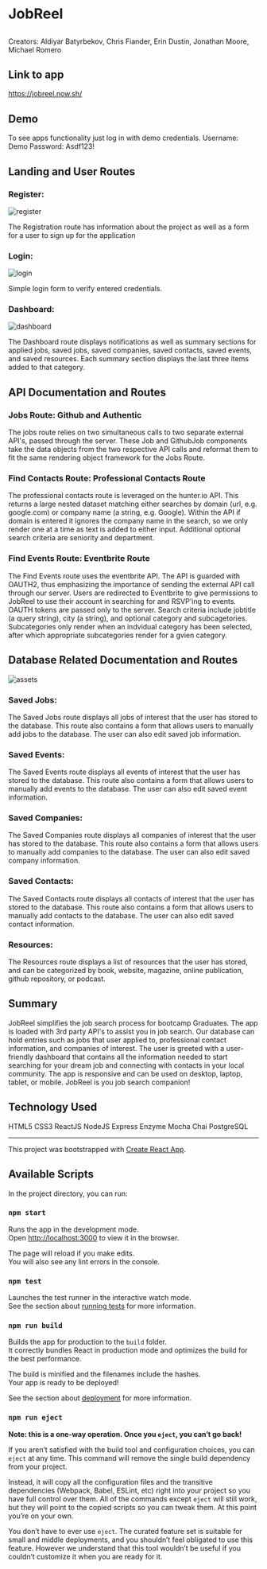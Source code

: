 # JobReel

##
Creators:
Aldiyar Batyrbekov, Chris Fiander, Erin Dustin, Jonathan Moore, Michael Romero

## Link to app

https://jobreel.now.sh/

## Demo

To see apps functionality just log in with demo credentials.
Username: Demo
Password: Asdf123!

## Landing and User Routes

### Register:

![register](/src/images/registerpicture.jpg "Register Route")

The Registration route has information about the project as well as a form for a user to sign up for the application

### Login:
![login](/src/images/loginpicture.jpg "Login")

Simple login form to verify entered credentials.

### Dashboard:

![dashboard](src/images/dashboardpic.jpg "Dashboard-screen")

The Dashboard route displays notifications as well as summary sections for applied jobs, saved jobs, saved companies, saved contacts, saved events, and saved resources. Each summary section displays the last three items added to that category.


## API Documentation and Routes

### Jobs Route: Github and Authentic

The jobs route relies on two simultaneous calls to two separate external API's, passed through the server. These Job and GithubJob components take the data objects from the two respective API calls and reformat them to fit the same rendering object framework for the Jobs Route.

### Find Contacts Route: Professional Contacts Route

The professional contacts route is leveraged on the hunter.io API. This returns a large nested dataset matching either searches by domain (url, e.g. google.com) or company name (a string, e.g. Google). Within the API if domain is entered it ignores the company name in the search, so we only render one at a time as text is added to either input. Additional optional search criteria are seniority and department. 

### Find Events Route: Eventbrite Route

The Find Events route uses the eventbrite API. The API is guarded with OAUTH2, thus emphasizing the importance of sending the external API call through our server. Users are redirected to Eventbrite to give permissions to JobReel to use their account in searching for and RSVP'ing to events. OAUTH tokens are passed only to the server. Search criteria include jobtitle (a query string), city (a string), and optional category and subcagetories. Subcategories only render  when an indvidual category has been selected, after which appropriate subcategories render for a gvien category. 

## Database Related Documentation and Routes

![assets](src/images/savedassetsimage.jpg "saved-assets-example")

### Saved Jobs:

The Saved Jobs route displays all jobs of interest that the user has stored to the database. This route also contains a form that allows users to manually add jobs to the database. The user can also edit saved job information.

### Saved Events:

The Saved Events route displays all events of interest that the user has stored to the database. This route also contains a form that allows users to manually add events to the database. The user can also edit saved event information.

### Saved Companies:

The Saved Companies route displays all companies of interest that the user has stored to the database. This route also contains a form that allows users to manually add companies to the database. The user can also edit saved company information.

### Saved Contacts:

The Saved Contacts route displays all contacts of interest that the user has stored to the database. This route also contains a form that allows users to manually add contacts to the database. The user can also edit saved contact information.

### Resources:

The Resources route displays a list of resources that the user has stored, and can be categorized by book, website, magazine, online publication, github repository, or podcast.

## Summary

JobReel simplifies the job search process for bootcamp Graduates. The app is loaded with 3rd party API's to assist you in job search. Our database can hold entries such as jobs that user applied to, professional contact information, and companies of interest. The user is greeted with a user-friendly dashboard that contains all the information needed to start searching for your dream job and connecting with contacts in your local community. The app is responsive and can be used on desktop, laptop, tablet, or mobile. JobReel is you job search companion!

## Technology Used

HTML5
CSS3
ReactJS
NodeJS
Express
Enzyme
Mocha
Chai
PostgreSQL







________________________________________________________________________________________________________________________________________

This project was bootstrapped with [Create React App](https://github.com/facebook/create-react-app).

## Available Scripts

In the project directory, you can run:

### `npm start`

Runs the app in the development mode.<br>
Open [http://localhost:3000](http://localhost:3000) to view it in the browser.

The page will reload if you make edits.<br>
You will also see any lint errors in the console.

### `npm test`

Launches the test runner in the interactive watch mode.<br>
See the section about [running tests](https://facebook.github.io/create-react-app/docs/running-tests) for more information.

### `npm run build`

Builds the app for production to the `build` folder.<br>
It correctly bundles React in production mode and optimizes the build for the best performance.

The build is minified and the filenames include the hashes.<br>
Your app is ready to be deployed!

See the section about [deployment](https://facebook.github.io/create-react-app/docs/deployment) for more information.

### `npm run eject`

**Note: this is a one-way operation. Once you `eject`, you can’t go back!**

If you aren’t satisfied with the build tool and configuration choices, you can `eject` at any time. This command will remove the single build dependency from your project.

Instead, it will copy all the configuration files and the transitive dependencies (Webpack, Babel, ESLint, etc) right into your project so you have full control over them. All of the commands except `eject` will still work, but they will point to the copied scripts so you can tweak them. At this point you’re on your own.

You don’t have to ever use `eject`. The curated feature set is suitable for small and middle deployments, and you shouldn’t feel obligated to use this feature. However we understand that this tool wouldn’t be useful if you couldn’t customize it when you are ready for it.
